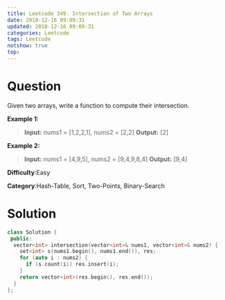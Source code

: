 ```yaml
---
title: Leetcode 349. Intersection of Two Arrays
date: 2018-12-16 09:09:31
updated: 2018-12-16 09:09:31
categories: Leetcode
tags: Leetcode
notshow: true
top:
---
```


# Question


Given two arrays, write a function to compute their intersection.

**Example 1:**

> **Input:** nums1 = [1,2,2,1], nums2 = [2,2]
> **Output:** [2]

**Example 2:**

> **Input:** nums1 = [4,9,5], nums2 = [9,4,9,8,4]
> **Output:** [9,4]

**Difficulty**:Easy

**Category**:Hash-Table, Sort, Two-Points, Binary-Search

<!-- more -->

# Solution

```cpp
class Solution {
 public:
  vector<int> intersection(vector<int>& nums1, vector<int>& nums2) {
    set<int> s(nums1.begin(), nums1.end()), res;
    for (auto i : nums2) {
      if (s.count(i)) res.insert(i);
    }
    return vector<int>(res.begin(), res.end());
  }
};
```